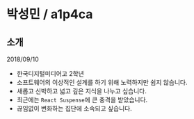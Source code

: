 # 박성민 / a1p4ca

## 소개

2018/09/10

* 한국디지털미디어고 2학년
* 소프트웨어의 이상적인 설계를 하기 위해 노력하지만 쉽지 않습니다.
* 새롭고 신박하고 넓고 깊은 지식을 나누고 싶습니다.
* 최근에는 `React Suspense`에 큰 충격을 받았습니다.
* 끊임없이 변화하는 집단에 소속되고 싶습니다.
